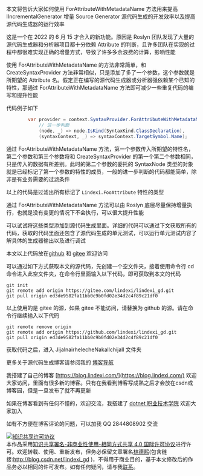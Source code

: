 
本文将告诉大家如何使用 ForAttributeWithMetadataName 方法用来提高 IIncrementalGenerator 增量 Source Generator 源代码生成的开发效率以及提高源代码生成器的运行效率

<!--more-->


<!-- 发布 -->
<!-- 博客 -->

这是一个在 2022 的 6 月 15 才合入的新功能。原因是 Roslyn 团队发现了大量的源代码生成器和分析器项目都十分依赖 Attribute 的判断，且许多团队在实现的过程中都很难实现正确的增量方式，导致了许多多余浪费的计算，影响性能

使用 ForAttributeWithMetadataName 的方法非常简单，和 CreateSyntaxProvider 方法非常相似，只是添加了多了一个参数，这个参数就是所期望的 Attribute 名。假定正在编写的源代码生成器或分析器强依赖某个已知的特性，那通过 ForAttributeWithMetadataName 方法即可减少一些重复代码的编写和提升性能

代码例子如下

```csharp
        var provider = context.SyntaxProvider.ForAttributeWithMetadataName("Lindexi.FooAttribute",
            // 进一步判断
            (node, _) => node.IsKind(SyntaxKind.ClassDeclaration),
            (syntaxContext, _) => syntaxContext.TargetSymbol.Name);
```

通过 ForAttributeWithMetadataName 方法，第一个参数传入所期望的特性名，第二个参数和第三个参数将和 CreateSyntaxProvider 的第一个第二个参数相同，只是传入的数据有所差别。此时的第二个参数的委托的 SyntaxNode 类型的对象就是已经标记了第一个参数的特性的成员，一般的进一步判断的代码都能简单，除非是有业务需要的过滤条件

以上的代码是过滤出所有标记了 `Lindexi.FooAttribute` 特性的类型

通过 ForAttributeWithMetadataName 方法可以由 Roslyn 底层尽量保持增量执行，也就是没有变更的情况下不会执行，可以很大提升性能

可以试试将这些类型添加到源代码生成里面。详细的代码可以通过下文获取所有的代码，获取的代码里面还包含了源代码生成的单元测试，可以运行单元测试内容了解具体的生成器输出以及进行调试

本文以上代码放在[github](https://github.com/lindexi/lindexi_gd/tree/ed3de9582fa11bb0c9b0fd02e34d2c4f89c21df0/JijalnairhelecheNakallchijall) 和 [gitee](https://gitee.com/lindexi/lindexi_gd/tree/ed3de9582fa11bb0c9b0fd02e34d2c4f89c21df0/JijalnairhelecheNakallchijall) 欢迎访问

可以通过如下方式获取本文的源代码，先创建一个空文件夹，接着使用命令行 cd 命令进入此空文件夹，在命令行里面输入以下代码，即可获取到本文的代码

```
git init
git remote add origin https://gitee.com/lindexi/lindexi_gd.git
git pull origin ed3de9582fa11bb0c9b0fd02e34d2c4f89c21df0
```

以上使用的是 gitee 的源，如果 gitee 不能访问，请替换为 github 的源。请在命令行继续输入以下代码

```
git remote remove origin
git remote add origin https://github.com/lindexi/lindexi_gd.git
git pull origin ed3de9582fa11bb0c9b0fd02e34d2c4f89c21df0
```

获取代码之后，进入 JijalnairhelecheNakallchijall 文件夹

更多关于源代码生成博客请参阅我的 [博客导航](https://blog.lindexi.com/post/%E5%8D%9A%E5%AE%A2%E5%AF%BC%E8%88%AA.html )


我搭建了自己的博客 [https://blog.lindexi.com/](https://blog.lindexi.com/) 欢迎大家访问，里面有很多新的博客。只有在我看到博客写成熟之后才会放在csdn或博客园，但是一旦发布了就不再更新

如果在博客看到有任何不懂的，欢迎交流，我搭建了 [dotnet 职业技术学院](https://t.me/dotnet_campus) 欢迎大家加入

如有不方便在博客评论的问题，可以加我 QQ 2844808902 交流

<a rel="license" href="http://creativecommons.org/licenses/by-nc-sa/4.0/"><img alt="知识共享许可协议" style="border-width:0" src="https://licensebuttons.net/l/by-nc-sa/4.0/88x31.png" /></a><br />本作品采用<a rel="license" href="http://creativecommons.org/licenses/by-nc-sa/4.0/">知识共享署名-非商业性使用-相同方式共享 4.0 国际许可协议</a>进行许可。欢迎转载、使用、重新发布，但务必保留文章署名[林德熙](http://blog.csdn.net/lindexi_gd)(包含链接:http://blog.csdn.net/lindexi_gd )，不得用于商业目的，基于本文修改后的作品务必以相同的许可发布。如有任何疑问，请与我[联系](mailto:lindexi_gd@163.com)。